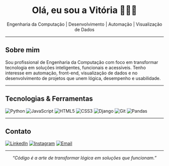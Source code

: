 <h1 align="center">Olá, eu sou a Vitória 👩🏾‍💻</h1>
<p align="center">Engenharia da Computação | Desenvolvimento | Automação | Visualização de Dados</p>

---

## Sobre mim

Sou profissional de Engenharia da Computação com foco em transformar tecnologia em soluções inteligentes, funcionais e acessíveis. Tenho interesse em automação, front-end, visualização de dados e no desenvolvimento de projetos que unem lógica, desempenho e usabilidade.

---

## Tecnologias & Ferramentas

![Python](https://img.shields.io/badge/Python-3776AB?style=for-the-badge&logo=python&logoColor=white)
![JavaScript](https://img.shields.io/badge/JavaScript-F7DF1E?style=for-the-badge&logo=javascript&logoColor=black)
![HTML5](https://img.shields.io/badge/HTML5-E34F26?style=for-the-badge&logo=html5&logoColor=white)
![CSS3](https://img.shields.io/badge/CSS3-1572B6?style=for-the-badge&logo=css3&logoColor=white)
![Django](https://img.shields.io/badge/Django-092E20?style=for-the-badge&logo=django&logoColor=white)
![Git](https://img.shields.io/badge/Git-F05032?style=for-the-badge&logo=git&logoColor=white)
![Pandas](https://img.shields.io/badge/Pandas-150458?style=for-the-badge&logo=pandas&logoColor=white)


---

## Contato

[![LinkedIn](https://img.shields.io/badge/-LinkedIn-0A66C2?style=for-the-badge&logo=linkedin&logoColor=white&link=https://www.linkedin.com/in/vitóriahgc/)](https://www.linkedin.com/in/vitóriahgc/)
[![Instagram](https://img.shields.io/badge/-Instagram-E4405F?style=for-the-badge&logo=instagram&logoColor=white&link=https://www.instagram.com/vitoriahgc/)](https://www.instagram.com/vitoriahgc/)
[![Email](https://img.shields.io/badge/-Email-D14836?style=for-the-badge&logo=gmail&logoColor=white&link=mailto:vitoria.henriques@hotmail.com)](mailto:vitoria.henriques@hotmail.com)

---

<p align="center">
  <em>“Código é a arte de transformar lógica em soluções que funcionam.”</em>
</p>
